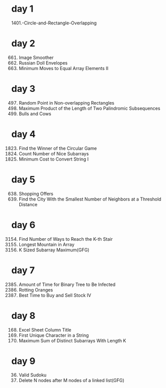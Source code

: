 # day 1 
1401.-Circle-and-Rectangle-Overlapping

# day 2
661. Image Smoother
354. Russian Doll Envelopes
462. Minimum Moves to Equal Array Elements II
     
# day 3
497. Random Point in Non-overlapping Rectangles
2002. Maximum Product of the Length of Two Palindromic Subsequences
299. Bulls and Cows

# day 4
1823. Find the Winner of the Circular Game
1248. Count Number of Nice Subarrays
2976. Minimum Cost to Convert String I

# day 5
638. Shopping Offers
1334. Find the City With the Smallest Number of Neighbors at a Threshold Distance

# day 6
3154. Find Number of Ways to Reach the K-th Stair
845. Longest Mountain in Array
1.  K Sized Subarray Maximum(GFG)

# day 7
2385. Amount of Time for Binary Tree to Be Infected
994. Rotting Oranges
188. Best Time to Buy and Sell Stock IV

# day 8
168. Excel Sheet Column Title
387. First Unique Character in a String
2461. Maximum Sum of Distinct Subarrays With Length K

# day 9
36. Valid Sudoku
1. Delete N nodes after M nodes of a linked list(GFG)
